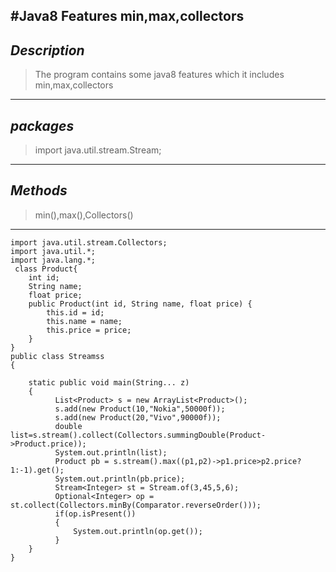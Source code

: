 #Java8 Features
**min,max,collectors**
----------
*Description*
-------
> The program contains some java8 features which it includes min,max,collectors
----------
*packages*
----------
> import java.util.stream.Stream;

----------
*Methods*
----------
>min(),max(),Collectors()
----------

```import java.util.stream.Stream;
import java.util.stream.Collectors;
import java.util.*;
import java.lang.*;
 class Product{  
    int id;  
    String name;  
    float price;  
    public Product(int id, String name, float price) {  
        this.id = id;  
        this.name = name;  
        this.price = price;  
    }  
}  
public class Streamss
{
   
    static public void main(String... z)
    {
          List<Product> s = new ArrayList<Product>();
          s.add(new Product(10,"Nokia",50000f));
          s.add(new Product(20,"Vivo",90000f));
          double list=s.stream().collect(Collectors.summingDouble(Product->Product.price));
          System.out.println(list);
          Product pb = s.stream().max((p1,p2)->p1.price>p2.price?1:-1).get();
          System.out.println(pb.price);
          Stream<Integer> st = Stream.of(3,45,5,6);
          Optional<Integer> op = st.collect(Collectors.minBy(Comparator.reverseOrder()));
          if(op.isPresent())
          {
              System.out.println(op.get());
          }
    }
}

```